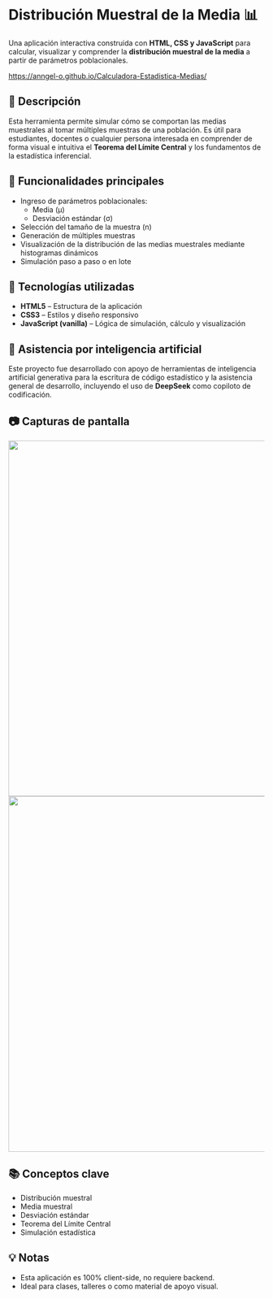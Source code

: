 # Distribución Muestral de la Media 📊

Una aplicación interactiva construida con **HTML, CSS y JavaScript** para calcular, visualizar y comprender la **distribución muestral de la media** a partir de parámetros poblacionales.

https://anngel-o.github.io/Calculadora-Estadistica-Medias/

## 📌 Descripción

Esta herramienta permite simular cómo se comportan las medias muestrales al tomar múltiples muestras de una población. Es útil para estudiantes, docentes o cualquier persona interesada en comprender de forma visual e intuitiva el **Teorema del Límite Central** y los fundamentos de la estadística inferencial.

## 🧠 Funcionalidades principales

- Ingreso de parámetros poblacionales:
  - Media (μ)
  - Desviación estándar (σ)
- Selección del tamaño de la muestra (n)
- Generación de múltiples muestras
- Visualización de la distribución de las medias muestrales mediante histogramas dinámicos
- Simulación paso a paso o en lote

## 🚀 Tecnologías utilizadas

- **HTML5** – Estructura de la aplicación
- **CSS3** – Estilos y diseño responsivo
- **JavaScript (vanilla)** – Lógica de simulación, cálculo y visualización

## 🤖 Asistencia por inteligencia artificial

Este proyecto fue desarrollado con apoyo de herramientas de inteligencia artificial generativa para la escritura de código estadístico y la asistencia general de desarrollo, incluyendo el uso de **DeepSeek** como copiloto de codificación.

## 📷 Capturas de pantalla
<img src="https://github.com/user-attachments/assets/dc225bba-068d-4d20-bd9a-7b4fc6a65dba" width="700"/>
<img src="https://github.com/user-attachments/assets/28ccf8cc-6536-4214-a5f8-a5ff7bbf53d6" width="700"/>

## 📚 Conceptos clave

- Distribución muestral
- Media muestral
- Desviación estándar
- Teorema del Límite Central
- Simulación estadística


## 💡 Notas

- Esta aplicación es 100% client-side, no requiere backend.
- Ideal para clases, talleres o como material de apoyo visual.
